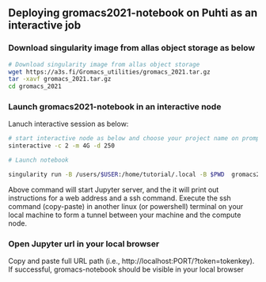 

## Deploying gromacs2021-notebook on Puhti as an interactive job 

### Download singularity image from allas object storage as below

```bash
# Download singularity image from allas object storage
wget https://a3s.fi/Gromacs_utilities/gromacs_2021.tar.gz
tar -xavf gromacs_2021.tar.gz 
cd gromacs_2021
```

### Launch gromacs2021-notebook in an interactive node

Lanuch interactive session as below:

```bash
# start interactive node as below and choose your project name on prompt
sinteractive -c 2 -m 4G -d 250

# Launch notebook

singularity run -B /users/$USER:/home/tutorial/.local -B $PWD  gromacs2021-notebook-puhti.sif

```
Above command will start Jupyter server, and the it will print out instructions for a web address and a ssh command. Execute the ssh command (copy-paste) in another linux (or powershell) terminal  on your local machine to form a tunnel between your machine and the compute node.


### Open Jupyter url in  your local browser
Copy and paste full URL path (i.e., http://localhost:PORT/?token=tokenkey). If successful, gromacs-notebook should be visible in your local browser

 
